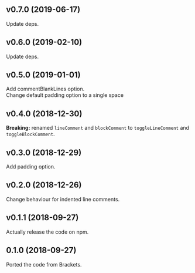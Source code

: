 ## v0.7.0 (2019-06-17)

Update deps.

## v0.6.0 (2019-02-10)

Update deps.

## v0.5.0 (2019-01-01)

Add commentBlankLines option.<br />
Change default padding option to a single space

## v0.4.0 (2018-12-30)

**Breaking:** renamed `lineComment` and `blockComment` to `toggleLineComment` and `toggleBlockComment`.

## v0.3.0 (2018-12-29)

Add padding option.

## v0.2.0 (2018-12-26)

Change behaviour for indented line comments.

## v0.1.1 (2018-09-27)

Actually release the code on npm.

## 0.1.0 (2018-09-27)

Ported the code from Brackets.
